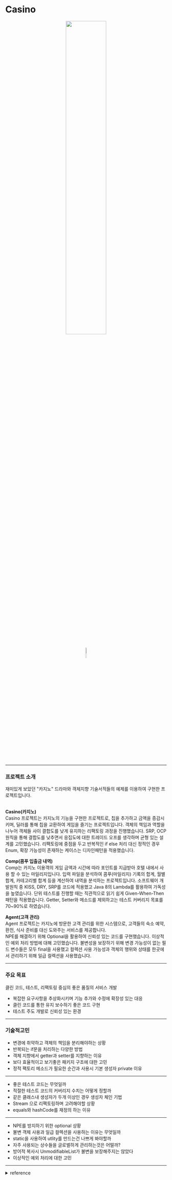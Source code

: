 # Casino
<div align="center">
  <img src="https://github.com/JayFreemandev/Casino/assets/72185011/d15176c3-5cbf-4763-a88f-deaa9096a859" width="50%"> <br>
  <img src="https://hits.seeyoufarm.com/api/count/incr/badge.svg?url=https%3A%2F%2Fgithub.com%2FJayFreemandev%2FCasino&count_bg=%2379C83D&title_bg=%23555555&icon=&icon_color=%23E7E7E7&title=hits&edge_flat=false" width="9%">
</div>
<hr>

### 프로젝트 소개
재미있게 보았던 "카지노" 드라마와 객체지향 기술서적들의 예제를 이용하여 구현한 프로젝트입니다.  
</br>  
  
**Casino(카지노)**  
Casino 프로젝트는 카지노의 기능을 구현한 프로젝트로, 칩을 추가하고 금액을 증감시키며, 딜러를 통해 칩을 교환하여 게임을 즐기는 프로젝트입니다.
객체의 책임과 역할을 나누어 객체들 사이 결합도를 낮게 유지하는 리팩토링 과정을 진행했습니다.
SRP, OCP 원칙을 통해 결합도를 낮추면서 응집도에 대한 트레이드 오프를 생각하며 균형 있는 설계를 고민했습니다.
리팩토링에 중점을 두고 반복적인 if else 처리 대신 정적인 경우 Enum, 확장 가능성이 존재하는 케이스는 디자인패턴을 적용했습니다.
</br>
  
**Comp(콤푸 입출금 내역)**    
Comp는 카지노 이용객의 게임 금액과 시간에 따라 포인트를 지급받아 호텔 내에서 사용 할 수 있는 마일리지입니다. 입력 파일을 분석하여 콤푸(마일리지) 기록의 합계, 월별 합계, 카테고리별 합계 등을 계산하여 내역을 분석하는 프로젝트입니다.
소프트웨어 개발원칙 중 KISS, DRY, SRP를 코드에 적용했고 Java 8의 Lambda를 활용하여 가독성을 높였습니다.
단위 테스트를 진행할 때는 직관적으로 읽기 쉽게 Given-When-Then 패턴을 적용했습니다.
Getter, Setter와 메소드를 제외하고는 테스트 커버리지 목표를 70~90%로 하였습니다. 
</br>  
  
**Agent(고객 관리)**  
Agent 프로젝트는 카지노에 방문한 고객 관리를 위한 시스템으로, 고객들의 숙소 예약, 환전, 식사 준비를 대신 도와주는 서비스를 제공합니다.  
NPE를 해결하기 위해 Optional을 활용하여 신뢰성 있는 코드를 구현했습니다. 이상적인 예외 처리 방법에 대해 고민했습니다.
불변성을 보장하기 위해 변경 가능성이 없는 필드 변수들은 모두 final을 사용했고 컬렉션 사용 가능성과 객체의 행위와 상태를 한곳에서 관리하기 위해 일급 컬렉션을 사용했습니다.  
<hr> 

### 주요 목표
클린 코드, 테스트, 리팩토링 중심의 좋은 품질의 서비스 개발
- 복잡한 요구사항을 추상화시키며 기능 추가와 수정에 확장성 있는 대응
- 클린 코드를 통한 유지 보수하기 좋은 코드 구현
- 테스트 주도 개발로 신뢰성 있는 환경
<hr>

### 기술적고민  
- 변경에 취약하고 객체의 책임을 분리해야하는 상황
- 반복되는 if문을 처리하는 다양한 방법
- 객체 지향에서 getter과 setter를 지향하는 이유
- 보다 효율적이고 보기좋은 패키지 구조에 대한 고민
- 정적 팩토리 메소드가 필요한 순간과 사용시 기본 생성자 private 이유
<hr>

- 좋은 테스트 코드는 무엇일까
- 적절한 테스트 코드의 커버리지 수치는 어떻게 정할까
- 같은 클래스내 생성자가 두개 이상인 경우 생성자 체인 기법
- Stream 으로 리팩토링하며 고려해야할 상황
- equals와 hashCode를 재정의 하는 이유
<hr>

- NPE를 방지하기 위한 optional 상황
- 불변 객체 사용과 일급 컬렉션을 사용하는 이유는 무엇일까
- static을 사용하여 utlity를 만드는건 나쁘게 봐야할까
- 자주 사용되는 상수들을 글로벌하게 관리하는것은 어떨까?
- 방어적 복사시 UnmodifiableList가 불변을 보장해주지는 않았다
- 이상적인 예외 처리에 대한 고민
<hr>
<details>
<summary> reference </summary>
- 오브젝트: 코드로 이해하는 객체지향 설계  
- 객체지향의 사실과 오해
- 좋은 코드, 나쁜 코드
- 실전 자바 소프트웨어
- 자바 코딩의 기술
- 쏙쏙 들어오는 함수형 코딩
- 단위 테스트
</details>
